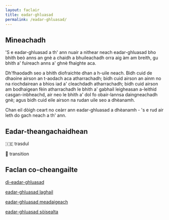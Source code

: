 ```yaml
---
layout: faclair
title: eadar-ghluasad
permalink: /eadar-ghluasad/
---
```


## Mìneachadh

'S e eadar-ghluasad a th' ann nuair a nithear neach eadar-ghluasad bho bhith beò anns an gnè a chaidh a bhuileachadh orra aig àm am breith, gu bhith a' fuireach anns a' ghnè fhaighte aca.

Dh'fhaodadh seo a bhith diofraichte dhan a h-uile neach. Bidh cuid de dhaoine airson an t-aodach aca atharrachadh; bidh cuid airson an ainm no na riochdairean a bhios iad a' cleachdadh atharrachadh; bidh cuid airson am bodhaigean fèin atharrachadh le bhith a' gabhail leigheasan a-leithid casgan-inbheachd, air neo le bhith a' dol fo obair-lannsa daingneachadh gnè; agus bidh cuid eile airson na rudan uile seo a dhèanamh.

Chan eil dòigh ceart no ceàrr ann eadar-ghluasad a dhèanamh - 's e rud air leth do gach neach a th' ann.

## Eadar-theangachaidhean

&#x1f1ee;&#x1f1ea; trasdul

&#x1f3f4;&#xe0067;&#xe0062;&#xe0065;&#xe006e;&#xe0067;&#xe007f; transition

## Faclan co-cheangailte

[dì-eadar-ghluasad](https://faclair.lgbt/di-eadar-ghluasad)

[eadar-ghluasad laghail](https://faclair.lgbt/eadar-ghluasad-laghail)

[eadar-ghluasad meadaigeach](https://faclair.lgbt/eadar-ghluasad-meadaigeach)

[eadar-ghluasad sòisealta](https://faclair.lgbt/eadar-ghluasad-soisealta)